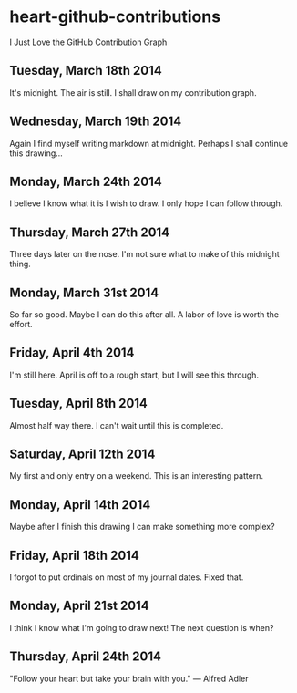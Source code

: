 # heart-github-contributions
I Just Love the GitHub Contribution Graph

## Tuesday, March 18th 2014
It's midnight. The air is still. I shall draw on my contribution graph.

## Wednesday, March 19th 2014
Again I find myself writing markdown at midnight. Perhaps I shall continue this drawing...

## Monday, March 24th 2014
I believe I know what it is I wish to draw. I only hope I can follow through.

## Thursday, March 27th 2014
Three days later on the nose. I'm not sure what to make of this midnight thing.

## Monday, March 31st 2014
So far so good. Maybe I can do this after all. A labor of love is worth the effort.

## Friday, April 4th 2014
I'm still here. April is off to a rough start, but I will see this through.

## Tuesday, April 8th 2014
Almost half way there. I can't wait until this is completed.

## Saturday, April 12th 2014
My first and only entry on a weekend. This is an interesting pattern. 

## Monday, April 14th 2014
Maybe after I finish this drawing I can make something more complex?

## Friday, April 18th 2014
I forgot to put ordinals on most of my journal dates. Fixed that. 

## Monday, April 21st 2014
I think I know what I'm going to draw next! The next question is when?

## Thursday, April 24th 2014
"Follow your heart but take your brain with you." — Alfred Adler
